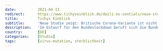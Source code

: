 ```yaml
---
date:          2021-04-13
redirect:      https://www.tichyseinblick.de/daili-es-sentials/neue-studie-zeigt-britische-corona-variante-ist-nicht-toedlicher/
title:         Tichys Einblick
subtitle:      'Neue Studie zeigt: Britische Corona-Variante ist nicht tödlicher - zentrales Argument des Bundeslockdowns bricht weg'
description:   'Im Entwurf für den Bundeslockdown beruft sich die Bundesregierung mehrmals auf die höhere Sterblichkeit der Corona-Varianten. Die gibt es so aber gar nicht.'
country:       [DE]
categories:    [Studie]
tags:          [virus-mutation, sterblichkeit]
---
```


